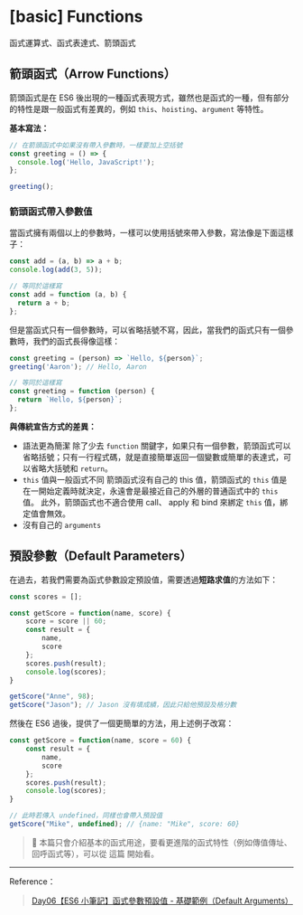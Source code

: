 # [basic] Functions
<span class="subtitle">函式運算式、函式表達式、箭頭函式</span>

## 箭頭函式（Arrow Functions）
箭頭函式是在 ES6 後出現的一種函式表現方式，雖然也是函式的一種，但有部分的特性是跟一般函式有差異的，例如 `this`、`hoisting`、`argument` 等特性。

**基本寫法：**
```javascript
// 在箭頭函式中如果沒有帶入參數時，一樣要加上空括號
const greeting = () => {
  console.log('Hello, JavaScript!');
};

greeting();
```

### 箭頭函式帶入參數值

當函式擁有兩個以上的參數時，一樣可以使用括號來帶入參數，寫法像是下面這樣子：

```javascript
const add = (a, b) => a + b;
console.log(add(3, 5));

// 等同於這樣寫
const add = function (a, b) {
  return a + b;
};
```

但是當函式只有一個參數時，可以省略括號不寫，因此，當我們的函式只有一個參數時，我們的函式長得像這樣：

```javascript
const greeting = (person) => `Hello, ${person}`;
greeting('Aaron'); // Hello, Aaron

// 等同於這樣寫
const greeting = function (person) {
  return `Hello, ${person}`;
};
```

**與傳統宣告方式的差異：**

- 語法更為簡潔
  除了少去 `function` 關鍵字，如果只有一個參數，箭頭函式可以省略括號；只有一行程式碼，就是直接簡單返回一個變數或簡單的表達式，可以省略大括號和 `return`。
- `this` 值與一般函式不同
  箭頭函式沒有自己的 this 值，箭頭函式的 `this` 值是在一開始定義時就決定，永遠會是最接近自己的外層的普通函式中的 `this` 值。
此外，箭頭函式也不適合使用 call、 apply 和 bind 來綁定 `this` 值，綁定值會無效。
- 沒有自己的 `arguments`

## 預設參數（Default Parameters）

在過去，若我們需要為函式參數設定預設值，需要透過**短路求值**的方法如下：
```javascript
const scores = [];

const getScore = function(name, score) {
    score = score || 60;
    const result = {
        name,
        score
    };
    scores.push(result);
    console.log(scores);
}

getScore("Anne", 98);
getScore("Jason"); // Jason 沒有填成績，因此只給他預設及格分數
```

然後在 ES6 過後，提供了一個更簡單的方法，用上述例子改寫：

```javascript
const getScore = function(name, score = 60) {
    const result = {
        name,
        score
    };
    scores.push(result);
    console.log(scores);
}
```

```javascript
// 此時若傳入 undefined，同樣也會帶入預設值
getScore("Mike", undefined); // {name: "Mike", score: 60}
```

> 🔗 本篇只會介紹基本的函式用途，要看更進階的函式特性（例如傳值傳址、回呼函式等），可以從 這篇 開始看。

---

Reference：

> [Day06【ES6 小筆記】函式參數預設值 - 基礎範例（Default Arguments）](https://ithelp.ithome.com.tw/articles/10213774)